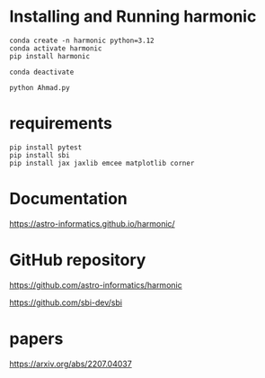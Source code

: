 # Installing and Running harmonic
```
conda create -n harmonic python=3.12
conda activate harmonic
pip install harmonic
```
```
conda deactivate
```
```
python Ahmad.py
```

# requirements
```
pip install pytest
pip install sbi
pip install jax jaxlib emcee matplotlib corner
```
# Documentation
https://astro-informatics.github.io/harmonic/
# GitHub repository
https://github.com/astro-informatics/harmonic

https://github.com/sbi-dev/sbi
# papers
https://arxiv.org/abs/2207.04037


